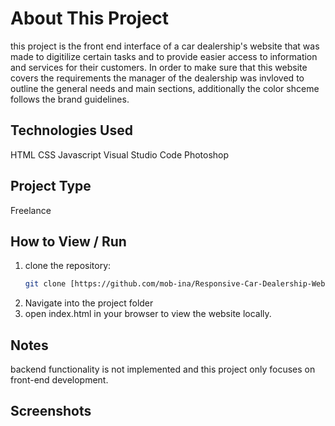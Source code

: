 # About This Project
 this project is the front end interface of a car dealership's website that was made to digitilize certain tasks and to provide easier access to information and services for their customers.
 In order to make sure that this website covers the requirements the manager of the dealership was invloved to outline the general needs and main sections, additionally the color shceme follows the brand guidelines.
 
 ## Technologies Used
 HTML
 CSS
 Javascript
 Visual Studio Code
 Photoshop

 ## Project Type
 Freelance

 ## How to View / Run
 1. clone the repository:
    ```bash
    git clone [https://github.com/mob-ina/Responsive-Car-Dealership-Website-Front-End-Design)]
 3. Navigate into the project folder
 4. open index.html in your browser to view the website locally.

 ## Notes
 backend functionality is not implemented and this project only focuses on front-end development.

 ## Screenshots
 
